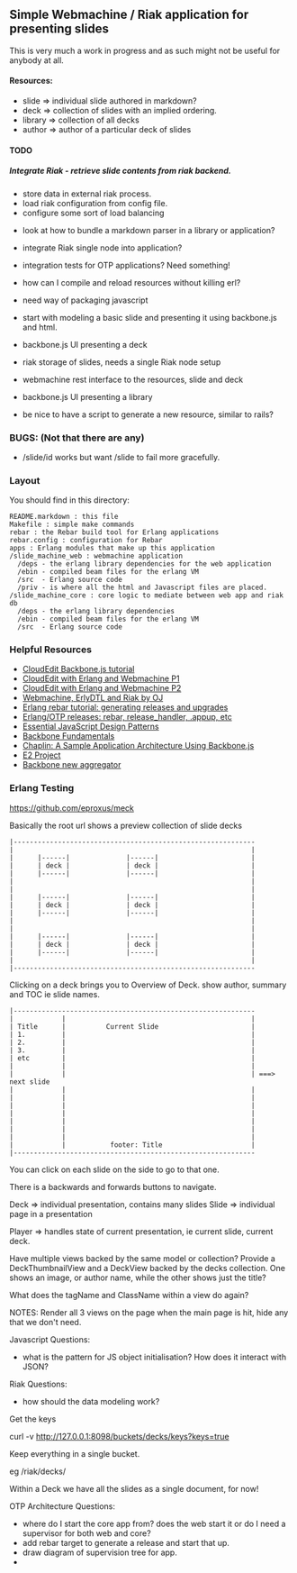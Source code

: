 ## Simple Webmachine / Riak application for presenting slides

This is very much a work in progress and as such might not be useful for anybody
at all.

#### Resources:

* slide => individual slide authored in markdown?
* deck  => collection of slides with an implied ordering.
* library => collection of all decks
* author => author of a particular deck of slides

#### TODO
##### Integrate Riak - retrieve slide contents from riak backend.

- store data in external riak process.
- load riak configuration from config file.
- configure some sort of load balancing

* look at how to bundle a markdown parser in a library or application?

* integrate Riak single node into application?
* integration tests for OTP applications? Need something!
* how can I compile and reload resources without killing erl?
* need way of packaging javascript
* start with modeling a basic slide and presenting it using backbone.js and
  html.
* backbone.js UI presenting a deck
* riak storage of slides, needs a single Riak node setup
* webmachine rest interface to the resources, slide and deck
* backbone.js UI presenting a library
* be nice to have a script to generate a new resource, similar to rails?

### BUGS: (Not that there are any)

* /slide/id works but want /slide to fail more gracefully.


### Layout
You should find in this directory:

    README.markdown : this file
    Makefile : simple make commands
    rebar : the Rebar build tool for Erlang applications
    rebar.config : configuration for Rebar
    apps : Erlang modules that make up this application
    /slide_machine_web : webmachine application
      /deps - the erlang library dependencies for the web application
      /ebin - compiled beam files for the erlang VM
      /src  - Erlang source code
      /priv - is where all the html and Javascript files are placed.
    /slide_machine_core : core logic to mediate between web app and riak db
      /deps - the erlang library dependencies
      /ebin - compiled beam files for the erlang VM
      /src  - Erlang source code

### Helpful Resources
 * [CloudEdit Backbone.js tutorial](http://www.jamesyu.org/2011/01/27/cloudedit-a-backbone-js-tutorial-by-example/)
 * [CloudEdit with Erlang and Webmachine P1](http://blog.erlware.org/2011/02/08/ecloudedit-erlang-webmachine-and-backbone-js/)
 * [CloudEdit with Erlang and Webmachine P2](http://blog.erlware.org/2011/02/12/ecloudedit-part-2-couchdb/)
 * [Webmachine, ErlyDTL and Riak by OJ](http://buffered.io/2010/10/13/webmachine-erlydtl-and-riak-part-3/)
 * [Erlang rebar tutorial: generating releases and upgrades](http://www.metabrew.com/article/erlang-rebar-tutorial-generating-releases-upgrades)
 * [Erlang/OTP releases: rebar, release_handler, .appup, etc](http://www.metabrew.com/article/erlangotp-releases-rebar-release_handler-appup-etc)
 * [Essential JavaScript Design Patterns](https://github.com/addyosmani/essential-js-design-patterns)
 * [Backbone Fundamentals](https://github.com/addyosmani/backbone-fundamentals)
 * [Chaplin: A Sample Application Architecture Using Backbone.js](https://github.com/moviepilot/chaplin)
 * [E2 Project](http://e2project.org/otp_primer.html)
 * [Backbone new aggregator](http://blog.topics.io/2012/03/15/how-build-news-aggregator-backbonejs-part-1/)
### Erlang Testing ###

 https://github.com/eproxus/meck

Basically the root url shows a preview collection of slide decks


    |------------------------------------------------------------
    |                                                           |
    |      |------|              |------|                       |
    |      | deck |              | deck |                       |
    |      |------|              |------|                       |
    |                                                           |
    |                                                           |
    |      |------|              |------|                       |
    |      | deck |              | deck |                       |
    |      |------|              |------|                       |
    |                                                           |
    |                                                           |
    |      |------|              |------|                       |
    |      | deck |              | deck |                       |
    |      |------|              |------|                       |
    |                                                           |
    |------------------------------------------------------------


Clicking on a deck brings you to Overview of Deck.
 show author, summary and TOC ie slide names.

    |------------------------------------------------------------
    |            |                                              |
    | Title      |          Current Slide                       |
    | 1.         |                                              |
    | 2.         |                                              |
    | 3.         |                                              |
    | etc        |                                              |
    |            |                                              |
    |            |                                              | ===> next slide
    |            |                                              |
    |            |                                              |
    |            |                                              |
    |            |                                              |
    |            |                                              |
    |            |                                              |
    |            |                                              |
    |            |           footer: Title                      |
    |------------------------------------------------------------

You can click on each slide on the side to go to that one.

There is a backwards and forwards buttons to navigate.

Deck => individual presentation, contains many slides
Slide => individual page in a presentation

Player => handles state of current presentation, ie current slide, current deck.

Have multiple views backed by the same model or collection? Provide a
DeckThumbnailView and a DeckView backed by the decks collection. One shows an
image, or author name, while the other shows just the title?

What does the tagName and ClassName within a view do again?

 NOTES:
Render all 3 views on the page when the main page is hit, hide any that we
don't need.

 Javascript Questions:

 - what is the pattern for JS object initialisation? How does it interact with JSON?

 Riak Questions:

- how  should the data modeling work?




Get the keys

curl -v http://127.0.0.1:8098/buckets/decks/keys?keys=true


Keep everything in a single bucket.

eg /riak/decks/

Within a Deck we have all the slides as a single document, for now!

 OTP Architecture Questions:
 - where do I start the core app from? does the web start it or do I need a
   supervisor for both web and core?
 - add rebar target to generate a release and start that up.
 - draw diagram of supervision tree for app.
 -
